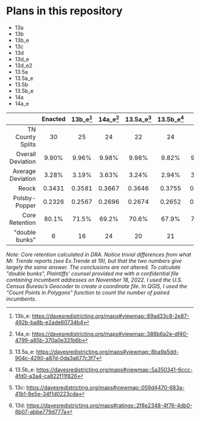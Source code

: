 # Plans in this repository

- 13a
- 13b
- 13b_e
- 13c
- 13d
- 13d_e
- 13d_e2
- 13.5a
- 13.5a_e
- 13.5b
- 13.5b_e
- 14a
- 14a_e

|                   | Enacted | 13b_e[^9] | 14a_e[^10] | 13.5a_e[^11] | 13.5b_e[^12] | 13c[^13] | 13d[^14] |
|------------------:|:-------:|:---------:|:----------:|:------------:|:------------:|:--------:|:--------:|
|  TN County Splits |    30   |     25    |     24     |      22      |      24      |    24    |    24    |
| Overall Deviation |  9.90%  |   9.96%   |    9.98%   |     9.98%    |     9.82%    |   9.96%  |   9.89%  |
| Average Deviation |  3.28%  |   3.19%   |    3.63%   |     3.24%    |     2.94%    |   3.07%  |   3.16%  |
|             Reock |  0.3431 |   0.3581  |   0.3667   |    0.3646    |    0.3755    |  0.3565  |  0.3473  |
|     Polsby-Popper |  0.2326 |   0.2567  |   0.2696   |    0.2674    |    0.2652    |  0.2543  |  0.2437  |
|    Core Retention |  80.1%  |   71.5%   |    69.2%   |     70.6%    |     67.9%    |   73.7%  |   80.1%  |
|    "double bunks" |    6    |     16    |     24     |      20      |      21      |    15    |     6    |
_Note: Core retention calculated in DRA. Notice trivial differences from what Mr. Trende reports (see Ex.Trende at 19), but that the two numbers give largely the same answer. The conclusions are not altered. To calculate "double bunks", Plaintiffs' counsel provided me with a confidential file containing incumbent addresses on November 18, 2022. I used the U.S. Census Bureau’s Geocoder to create a coordinate file. In QGIS, I used the “Count Points in Polygons” function to count the number of paired incumbents._

[^9]: 13b_e: https://davesredistricting.org/maps#viewmap::89ad33c8-2e87-492b-ba8b-e2ade60734b4
[^10]: 14a_e: https://davesredistricting.org/maps#viewmap::388b6a2e-df40-4799-a85b-370a0e331b6b 
[^11]: 13.5a_e: https://davesredistricting.org/maps#viewmap::8ba9a5dd-904c-4290-a87d-0da3a677c3f7 
[^12]: 13.5b_e: https://davesredistricting.org/maps#viewmap::5a350341-6ccc-4fd0-a3a4-ca822f11f826
[^13]: 13c: https://davesredistricting.org/maps#viewmap::059d4470-683a-41b1-8e5e-34f1d0223cda
[^14]: 13d: https://davesredistricting.org/maps#ratings::2f8e2348-4f76-4db0-8b07-abbe779d777a
